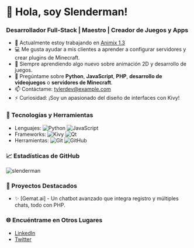 # 👋 Hola, soy Slenderman!
### Desarrollador Full-Stack | Maestro | Creador de Juegos y Apps

- 🌱 Actualmente estoy trabajando en [Animix 1.3](https://animix.000.pe/)
- 💻 Me gusta ayudar a mis clientes a aprender a configurar servidores y crear plugins de Minecraft.
- 🚀 Siempre aprendiendo algo nuevo sobre animación 2D y desarrollo de juegos.
- 💬 Pregúntame sobre **Python**, **JavaScript**, **PHP**, **desarrollo de videojuegos** o **servidores de Minecraft**.
- 📫 Contáctame: [tylerdev@example.com](mailto:tylerdev@example.com)
- ⚡ Curiosidad: ¡Soy un apasionado del diseño de interfaces con Kivy!

### 🚀 Tecnologías y Herramientas
- Lenguajes: ![Python](https://img.shields.io/badge/Python-blue) ![JavaScript](https://img.shields.io/badge/JavaScript-yellow)
- Frameworks: ![Kivy](https://img.shields.io/badge/Kivy-green) ![Qt](https://img.shields.io/badge/Qt-007D8C)
- Herramientas: ![Git](https://img.shields.io/badge/Git-orange) ![GitHub](https://img.shields.io/badge/GitHub-black)

### 📈 Estadísticas de GitHub
![slenderman](https://github-readme-stats.vercel.app/api?username=tigerstyler&show_icons=true&theme=radical)

### 🚀 Proyectos Destacados
- ✨ [Gemat.ai] - Un chatbot avanzado que integra registro y múltiples chats, todo con PHP.

### 🌐 Encuéntrame en Otros Lugares
- [LinkedIn](https://linkedin.com/in/tuPerfil)
- [Twitter](https://twitter.com/tuUsuario)
